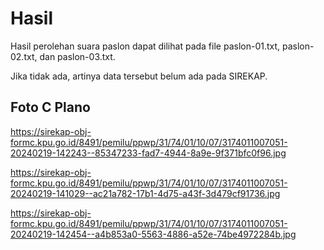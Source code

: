 # Hasil

Hasil perolehan suara paslon dapat dilihat pada file paslon-01.txt, paslon-02.txt, dan paslon-03.txt.

Jika tidak ada, artinya data tersebut belum ada pada SIREKAP.

## Foto C Plano

https://sirekap-obj-formc.kpu.go.id/8491/pemilu/ppwp/31/74/01/10/07/3174011007051-20240219-142243--85347233-fad7-4944-8a9e-9f371bfc0f96.jpg

https://sirekap-obj-formc.kpu.go.id/8491/pemilu/ppwp/31/74/01/10/07/3174011007051-20240219-141029--ac21a782-17b1-4d75-a43f-3d479cf91736.jpg

https://sirekap-obj-formc.kpu.go.id/8491/pemilu/ppwp/31/74/01/10/07/3174011007051-20240219-142454--a4b853a0-5563-4886-a52e-74be4972284b.jpg
